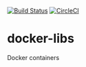 [![Build Status](https://travis-ci.org/mitsutaka/docker-libs.svg?branch=master)](https://travis-ci.org/mitsutaka/docker-libs)
[![CircleCI](https://circleci.com/gh/mitsutaka/docker-libs.svg?style=svg)](https://circleci.com/gh/mitsutaka/docker-libs)

# docker-libs

Docker containers

